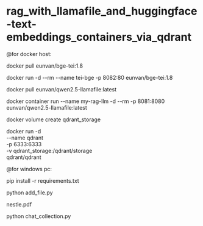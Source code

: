# rag_with_llamafile_and_huggingface-text-embeddings_containers_via_qdrant

@for docker host:

docker pull eunvan/bge-tei:1.8

docker run -d --rm --name tei-bge
-p 8082:80
eunvan/bge-tei:1.8

docker pull eunvan/qwen2.5-llamafile:latest

docker container run --name my-rag-llm -d --rm -p 8081:8080 eunvan/qwen2.5-llamafile:latest

docker volume create qdrant_storage

docker run -d \
  --name qdrant \
  -p 6333:6333 \
  -v qdrant_storage:/qdrant/storage \
  qdrant/qdrant

@for windows pc:

pip install -r requirements.txt

python add_file.py

nestle.pdf

python chat_collection.py



